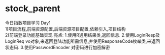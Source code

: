 # stock_parent
今日指数项目学习
Day1   
1)项目流程,前端资源配置,后端资源项目配置,依赖引入,项目结构   
2)前端登录功能基础实现
亮点:
1.使用R通用结果类,返回信息.
2.使用LoginResp及LoginReq vo对象,来返回登陆功能所需信息,并使用ResponseCode枚举类,来返回状态码.
3.使用PasswordEncoder 对密码进行加密解密

